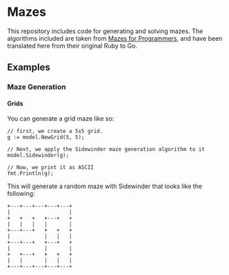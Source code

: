 # Mazes

This repository includes code for generating and solving mazes. The algorithms
included are taken from [Mazes for Programmers](https://pragprog.com/book/jbmaze/mazes-for-programmers),
and have been translated here from their original Ruby to Go.

## Examples

### Maze Generation

#### Grids

You can generate a grid maze like so:

```golang
// first, we create a 5x5 grid.
g := model.NewGrid(5, 5);

// Next, we apply the Sidewinder maze generation algorithm to it
model.Sidewinder(g);

// Now, we print it as ASCII
fmt.Println(g);
```

This will generate a random maze with Sidewinder that looks like the following:

```
+---+---+---+---+---+
|                   |
+   +   +   +---+   +
|   |   |   |       |
+---+---+   +   +   +
|           |   |   |
+---+---+   +---+   +
|           |       |
+   +---+   +   +   +
|   |       |   |   |
+---+---+---+---+---+
```

